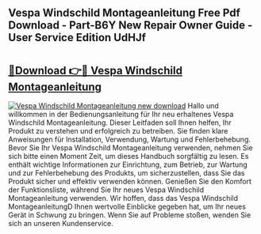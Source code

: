 ## Vespa Windschild Montageanleitung Free Pdf Download - Part-B6Y New Repair Owner Guide - User Service Edition UdHJf

# <h2><a href="http://df6nud.blite.top/?on=Vespa+Windschild+Montageanleitung">🔗Download 👉🔴 Vespa Windschild Montageanleitung</a></h2>

[![Vespa Windschild Montageanleitung new download](https://i.imgur.com/lujVjoI.png)](http://df6nud.blite.top/?on=Vespa+Windschild+Montageanleitung)
Hallo und willkommen in der Bedienungsanleitung für Ihr neu erhaltenes Vespa Windschild Montageanleitung. Dieser Leitfaden soll Ihnen helfen, Ihr Produkt zu verstehen und erfolgreich zu betreiben. Sie finden klare Anweisungen für Installation, Verwendung, Wartung und Fehlerbehebung. Bevor Sie Ihr Vespa Windschild Montageanleitung verwenden, nehmen Sie sich bitte einen Moment Zeit, um dieses Handbuch sorgfältig zu lesen. Es enthält wichtige Informationen zur Einrichtung, zum Betrieb, zur Wartung und zur Fehlerbehebung des Produkts, um sicherzustellen, dass Sie das Produkt sicher und effektiv verwenden können. Genießen Sie den Komfort der Funktionsliste, während Sie Ihr neues Vespa Windschild Montageanleitung verwenden. Wir hoffen, dass das Vespa Windschild MontageanleitungD Ihnen wertvolle Einblicke gegeben hat, um Ihr neues Gerät in Schwung zu bringen. Wenn Sie auf Probleme stoßen, wenden Sie sich an unseren Kundenservice.
